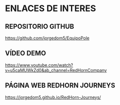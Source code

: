 # ENLACES DE INTERES

## REPOSITORIO GITHUB
https://github.com/jorgedom5/EquipoPole

## VÍDEO DEMO
https://www.youtube.com/watch?v=u5caMUWkZd0&ab_channel=RedHornCompany

## PÁGINA WEB REDHORN JOURNEYS
https://jorgedom5.github.io/RedHorn-Journeys/